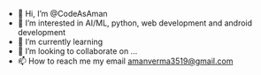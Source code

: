 - 👋 Hi, I’m @CodeAsAman
- 👀 I’m interested in AI/ML, python, web development and android development
- 🌱 I’m currently learning 
- 💞️ I’m looking to collaborate on ...
- 📫 How to reach me my email amanverma3519@gmail.com

<!---
CodeAsAman/CodeAsAman is a ✨ special ✨ repository because its `README.md` (this file) appears on your GitHub profile.
You can click the Preview link to take a look at your changes.
--->
